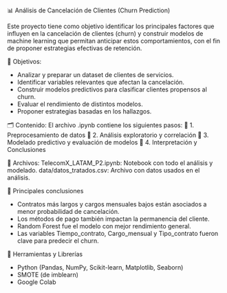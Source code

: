 📊 Análisis de Cancelación de Clientes (Churn Prediction)

Este proyecto tiene como objetivo identificar los principales factores que influyen en la cancelación de clientes (churn) y construir modelos de machine learning que permitan anticipar estos comportamientos, con el fin de proponer estrategias efectivas de retención.

🧠 Objetivos:
- Analizar y preparar un dataset de clientes de servicios.
- Identificar variables relevantes que afectan la cancelación.
- Construir modelos predictivos para clasificar clientes propensos al churn.
- Evaluar el rendimiento de distintos modelos.
- Proponer estrategias basadas en los hallazgos.

🗂️ Contenido:
El archivo .ipynb contiene los siguientes pasos:
🔹 1. Preprocesamiento de datos
🔹 2. Análisis exploratorio y correlación
🔹 3. Modelado predictivo y evaluación de modelos
🔹 4. Interpretación y Conclusiones

📁 Archivos: 
TelecomX_LATAM_P2.ipynb: Notebook con todo el análisis y modelado.
data/datos_tratados.csv: Archivo con datos usados en el análisis.

📌 Principales conclusiones
- Contratos más largos y cargos mensuales bajos están asociados a menor probabilidad de cancelación.
- Los métodos de pago también impactan la permanencia del cliente.
- Random Forest fue el modelo con mejor rendimiento general.
- Las variables Tiempo_contrato, Cargo_mensual y Tipo_contrato fueron clave para predecir el churn.

🚀 Herramientas y Librerías
- Python (Pandas, NumPy, Scikit-learn, Matplotlib, Seaborn)
- SMOTE (de imblearn)
- Google Colab
